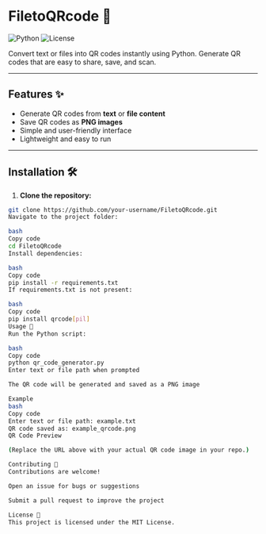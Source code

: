 # FiletoQRcode 🚀

![Python](https://img.shields.io/badge/Python-3.13-blue?logo=python&logoColor=white)
![License](https://img.shields.io/badge/License-MIT-green)

Convert text or files into QR codes instantly using Python. Generate QR codes that are easy to share, save, and scan.  

---

## Features ✨

- Generate QR codes from **text** or **file content**  
- Save QR codes as **PNG images**  
- Simple and user-friendly interface  
- Lightweight and easy to run  

---

## Installation 🛠️

1. **Clone the repository:**

```bash
git clone https://github.com/your-username/FiletoQRcode.git
Navigate to the project folder:

bash
Copy code
cd FiletoQRcode
Install dependencies:

bash
Copy code
pip install -r requirements.txt
If requirements.txt is not present:

bash
Copy code
pip install qrcode[pil]
Usage 📌
Run the Python script:

bash
Copy code
python qr_code_generator.py
Enter text or file path when prompted

The QR code will be generated and saved as a PNG image

Example
bash
Copy code
Enter text or file path: example.txt
QR code saved as: example_qrcode.png
QR Code Preview

(Replace the URL above with your actual QR code image in your repo.)

Contributing 🤝
Contributions are welcome!

Open an issue for bugs or suggestions

Submit a pull request to improve the project

License 📄
This project is licensed under the MIT License.

